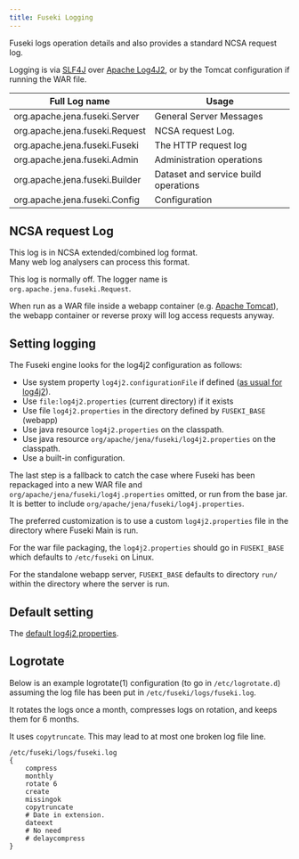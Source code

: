 ```yaml
---
title: Fuseki Logging
---
```


Fuseki logs operation details and also provides a standard NCSA request log.  

Logging is via [SLF4J](http://slf4j.org/) over 
[Apache Log4J2](http://logging.apache.org/log4j/2.x/), or by
the Tomcat configuration if running the WAR file.


| Full Log name                   | Usage |
|---------------                  |-------|
| org.apache.jena.fuseki.Server   | General Server Messages              |
| org.apache.jena.fuseki.Request  | NCSA request Log.                    |
| org.apache.jena.fuseki.Fuseki   | The HTTP request log                 |
| org.apache.jena.fuseki.Admin    | Administration operations            |
| org.apache.jena.fuseki.Builder  | Dataset and service build operations |
| org.apache.jena.fuseki.Config   | Configuration                        |

## NCSA request Log

This log is in NCSA extended/combined log format.  
Many web log analysers can process this format.

This log is normally off.
The logger name is `org.apache.jena.fuseki.Request`.

When run as a WAR file inside a webapp container 
(e.g. [Apache Tomcat](http://tomcat.apache.org/)), the webapp container
or reverse proxy will log access requests anyway. 

## Setting logging

The Fuseki engine looks for the log4j2 configuration as follows:

* Use system property `log4j2.configurationFile` if defined ([as usual for log4j2](https://logging.apache.org/log4j/2.x/manual/configuration.html)).
* Use `file:log4j2.properties` (current directory) if it exists
* Use file `log4j2.properties` in the directory defined by `FUSEKI_BASE` (webapp)
* Use java resource `log4j2.properties` on the classpath.
* Use java resource `org/apache/jena/fuseki/log4j2.properties` on the classpath.
* Use a built-in configuration.

The last step is a fallback to catch the case where Fuseki has been repackaged
into a new WAR file and `org/apache/jena/fuseki/log4j.properties` omitted, or run from
the base jar.  It is better to include `org/apache/jena/fuseki/log4j.properties`.

The preferred customization is to use a custom `log4j2.properties` file in the
directory where Fuseki Main is run.

For the war file packaging, the `log4j2.properties` should go in `FUSEKI_BASE`
which defaults to `/etc/fuseki` on Linux.

For the standalone webapp server, `FUSEKI_BASE` defaults to directory `run/`
within the directory where the server is run.

## Default setting

The [default log4j2.properties](https://github.com/apache/jena/blob/master/jena-fuseki2/apache-jena-fuseki/log4j2.properties).

## Logrotate

Below is an example logrotate(1) configuration (to go in `/etc/logrotate.d`)
assuming the log file has been put in `/etc/fuseki/logs/fuseki.log`.

It rotates the logs once a month, compresses logs on rotation, and keeps them for 6 months.

It uses `copytruncate`.  This may lead to at most one broken log file line.

    /etc/fuseki/logs/fuseki.log
    {
        compress
        monthly
        rotate 6
        create
        missingok
        copytruncate
        # Date in extension.
        dateext
        # No need
        # delaycompress
    }
